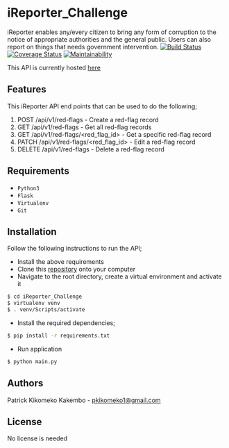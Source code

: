 # iReporter_Challenge
iReporter enables any/every citizen to bring any form of corruption to the notice of appropriate authorities and the general public. Users can also report on things that needs government intervention.
[![Build Status](https://travis-ci.org/k7ko/iReporter_Challenge.svg?branch=api)](https://travis-ci.org/k7ko/iReporter_Challenge)
[![Coverage Status](https://coveralls.io/repos/github/k7ko/iReporter_Challenge/badge.svg?branch=patch-1)](https://coveralls.io/github/k7ko/iReporter_Challenge?branch=patch-1)
[![Maintainability](https://api.codeclimate.com/v1/badges/7e7520f2fd1984a9b2e5/maintainability)](https://codeclimate.com/github/k7ko/iReporter_Challenge/maintainability)

This API is currently hosted [here](https://kikoireporter.herokuapp.com/api/v1/red-flags "iReporter on Heroku")

## Features
This iReporter API end points that can be used to do the following;
1) POST /api/v1/red-flags - Create a red-flag record
2) GET /api/v1/red-flags - Get all red-flag records
3) GET /api/v1/red-flags/<red_flag_id> - Get a specific red-flag record
4) PATCH /api/v1/red-flags/<red_flag_id> - Edit a red-flag record
5) DELETE /api/v1/red-flags - Delete a red-flag record

## Requirements
* `Python3`
* `Flask`
* `Virtualenv` 
* `Git`
## Installation
Follow the following instructions to run the API;
* Install the above requirements
* Clone this [repository](https://github.com/k7ko/iReporter_Challenge.git "iReporter Repository") onto your computer
* Navigate to the root directory, create a virtual environment and activate it
```bash
$ cd iReporter_Challenge
$ virtualenv venv
$ . venv/Scripts/activate
```
* Install the required dependencies;
```bash
$ pip install -r requirements.txt
```
* Run application
```bash
$ python main.py
```

## Authors
Patrick Kikomeko Kakembo - pkikomeko1@gmail.com

## License
No license is needed